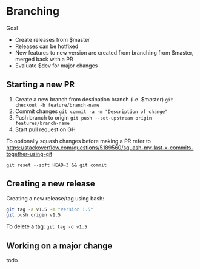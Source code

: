 # Branching

Goal

- Create releases from $master
- Releases can be hotfixed
- New features to new version are created from branching from $master, merged back with a PR
- Evaluate $dev for major changes

## Starting a new PR

1. Create a new branch from destination branch (i.e. $master)
`git checkout -b feature/branch-name`
1. Commit changes
`git commit -a -m "Description of change"`
1. Push branch to origin `git push --set-upstream origin features/branch-name`
1. Start pull request on GH

To optionally squash changes before making a PR refer to https://stackoverflow.com/questions/5189560/squash-my-last-x-commits-together-using-git

`git reset --soft HEAD~3 && git commit`

## Creating a new release

Creating a new release/tag using bash:
```bash
git tag -a v1.5 -m "Version 1.5"
git push origin v1.5
```

To delete a tag: `git tag -d v1.5`

## Working on a major change

todo